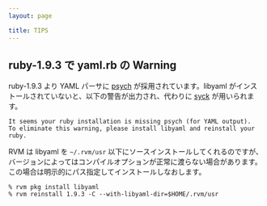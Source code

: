 ```yaml
---
layout: page

title: TIPS
---
```


## ruby-1.9.3 で yaml.rb の Warning

ruby-1.9.3 より YAML パーサに [psych](http://doc.ruby-lang.org/ja/1.9.3/library/psych.html) が採用されています。libyaml がインストールされていないと、以下の警告が出力され、代わりに [syck](http://doc.ruby-lang.org/ja/1.9.3/library/syck.html) が用いられます。

    It seems your ruby installation is missing psych (for YAML output).
    To eliminate this warning, please install libyaml and reinstall your ruby.

RVM は libyaml を `~/.rvm/usr` 以下にソースインストールしてくれるのですが、バージョンによってはコンパイルオプションが正常に渡らない場合があります。この場合は明示的にパス指定してインストールしなおします。

    % rvm pkg install libyaml
    % rvm reinstall 1.9.3 -C --with-libyaml-dir=$HOME/.rvm/usr

